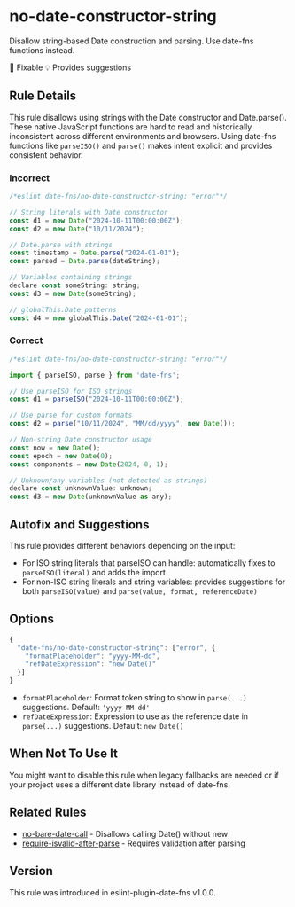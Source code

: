 # no-date-constructor-string

Disallow string-based Date construction and parsing. Use date-fns functions instead.

🔧 Fixable
💡 Provides suggestions

## Rule Details

This rule disallows using strings with the Date constructor and Date.parse(). These native JavaScript functions are hard to read and historically inconsistent across different environments and browsers. Using date-fns functions like `parseISO()` and `parse()` makes intent explicit and provides consistent behavior.

### Incorrect

```js
/*eslint date-fns/no-date-constructor-string: "error"*/

// String literals with Date constructor
const d1 = new Date("2024-10-11T00:00:00Z");
const d2 = new Date("10/11/2024");

// Date.parse with strings  
const timestamp = Date.parse("2024-01-01");
const parsed = Date.parse(dateString);

// Variables containing strings
declare const someString: string;
const d3 = new Date(someString);

// globalThis.Date patterns
const d4 = new globalThis.Date("2024-01-01");
```

### Correct

```js
/*eslint date-fns/no-date-constructor-string: "error"*/

import { parseISO, parse } from 'date-fns';

// Use parseISO for ISO strings
const d1 = parseISO("2024-10-11T00:00:00Z");

// Use parse for custom formats
const d2 = parse("10/11/2024", "MM/dd/yyyy", new Date());

// Non-string Date constructor usage
const now = new Date();
const epoch = new Date(0);
const components = new Date(2024, 0, 1);

// Unknown/any variables (not detected as strings)
declare const unknownValue: unknown;
const d3 = new Date(unknownValue as any);
```

## Autofix and Suggestions

This rule provides different behaviors depending on the input:

- For ISO string literals that parseISO can handle: automatically fixes to `parseISO(literal)` and adds the import
- For non-ISO string literals and string variables: provides suggestions for both `parseISO(value)` and `parse(value, format, referenceDate)`

## Options

```js
{
  "date-fns/no-date-constructor-string": ["error", {
    "formatPlaceholder": "yyyy-MM-dd",
    "refDateExpression": "new Date()"
  }]
}
```

- `formatPlaceholder`: Format token string to show in `parse(...)` suggestions. Default: `'yyyy-MM-dd'`
- `refDateExpression`: Expression to use as the reference date in `parse(...)` suggestions. Default: `new Date()`

## When Not To Use It

You might want to disable this rule when legacy fallbacks are needed or if your project uses a different date library instead of date-fns.

## Related Rules

- [no-bare-date-call](./no-bare-date-call.md) - Disallows calling Date() without new
- [require-isvalid-after-parse](./require-isvalid-after-parse.md) - Requires validation after parsing

## Version

This rule was introduced in eslint-plugin-date-fns v1.0.0.
